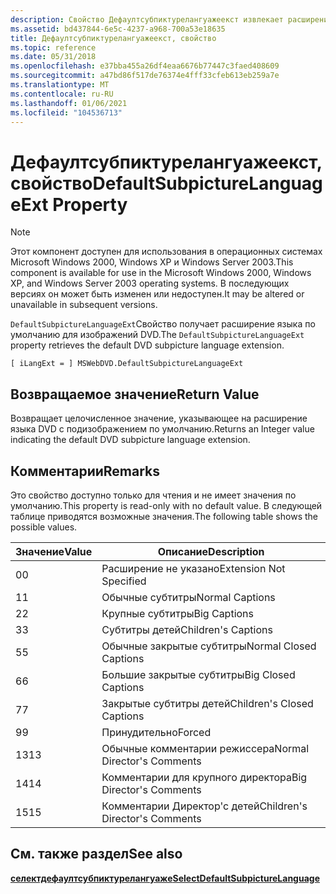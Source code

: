 ```yaml
---
description: Свойство Дефаултсубпиктурелангуажеекст извлекает расширение языка по умолчанию для подаватара DVD.
ms.assetid: bd437844-6e5c-4237-a968-700a53e18635
title: Дефаултсубпиктурелангуажеекст, свойство
ms.topic: reference
ms.date: 05/31/2018
ms.openlocfilehash: e37bba455a26df4eaa6676b77447c3faed408609
ms.sourcegitcommit: a47bd86f517de76374e4fff33cfeb613eb259a7e
ms.translationtype: MT
ms.contentlocale: ru-RU
ms.lasthandoff: 01/06/2021
ms.locfileid: "104536713"
---
```

# <a name="defaultsubpicturelanguageext-property"></a><span data-ttu-id="beb27-103">Дефаултсубпиктурелангуажеекст, свойство</span><span class="sxs-lookup"><span data-stu-id="beb27-103">DefaultSubpictureLanguageExt Property</span></span>

> [!Note]  
> <span data-ttu-id="beb27-104">Этот компонент доступен для использования в операционных системах Microsoft Windows 2000, Windows XP и Windows Server 2003.</span><span class="sxs-lookup"><span data-stu-id="beb27-104">This component is available for use in the Microsoft Windows 2000, Windows XP, and Windows Server 2003 operating systems.</span></span> <span data-ttu-id="beb27-105">В последующих версиях он может быть изменен или недоступен.</span><span class="sxs-lookup"><span data-stu-id="beb27-105">It may be altered or unavailable in subsequent versions.</span></span>

 

<span data-ttu-id="beb27-106">`DefaultSubpictureLanguageExt`Свойство получает расширение языка по умолчанию для изображений DVD.</span><span class="sxs-lookup"><span data-stu-id="beb27-106">The `DefaultSubpictureLanguageExt` property retrieves the default DVD subpicture language extension.</span></span>

``` syntax
[ iLangExt = ] MSWebDVD.DefaultSubpictureLanguageExt
```

## <a name="return-value"></a><span data-ttu-id="beb27-107">Возвращаемое значение</span><span class="sxs-lookup"><span data-stu-id="beb27-107">Return Value</span></span>

<span data-ttu-id="beb27-108">Возвращает целочисленное значение, указывающее на расширение языка DVD с подизображением по умолчанию.</span><span class="sxs-lookup"><span data-stu-id="beb27-108">Returns an Integer value indicating the default DVD subpicture language extension.</span></span>

## <a name="remarks"></a><span data-ttu-id="beb27-109">Комментарии</span><span class="sxs-lookup"><span data-stu-id="beb27-109">Remarks</span></span>

<span data-ttu-id="beb27-110">Это свойство доступно только для чтения и не имеет значения по умолчанию.</span><span class="sxs-lookup"><span data-stu-id="beb27-110">This property is read-only with no default value.</span></span> <span data-ttu-id="beb27-111">В следующей таблице приводятся возможные значения.</span><span class="sxs-lookup"><span data-stu-id="beb27-111">The following table shows the possible values.</span></span>



| <span data-ttu-id="beb27-112">Значение</span><span class="sxs-lookup"><span data-stu-id="beb27-112">Value</span></span> | <span data-ttu-id="beb27-113">Описание</span><span class="sxs-lookup"><span data-stu-id="beb27-113">Description</span></span>                    |
|-------|--------------------------------|
| <span data-ttu-id="beb27-114">0</span><span class="sxs-lookup"><span data-stu-id="beb27-114">0</span></span>     | <span data-ttu-id="beb27-115">Расширение не указано</span><span class="sxs-lookup"><span data-stu-id="beb27-115">Extension Not Specified</span></span>        |
| <span data-ttu-id="beb27-116">1</span><span class="sxs-lookup"><span data-stu-id="beb27-116">1</span></span>     | <span data-ttu-id="beb27-117">Обычные субтитры</span><span class="sxs-lookup"><span data-stu-id="beb27-117">Normal Captions</span></span>                |
| <span data-ttu-id="beb27-118">2</span><span class="sxs-lookup"><span data-stu-id="beb27-118">2</span></span>     | <span data-ttu-id="beb27-119">Крупные субтитры</span><span class="sxs-lookup"><span data-stu-id="beb27-119">Big Captions</span></span>                   |
| <span data-ttu-id="beb27-120">3</span><span class="sxs-lookup"><span data-stu-id="beb27-120">3</span></span>     | <span data-ttu-id="beb27-121">Субтитры детей</span><span class="sxs-lookup"><span data-stu-id="beb27-121">Children's Captions</span></span>            |
| <span data-ttu-id="beb27-122">5</span><span class="sxs-lookup"><span data-stu-id="beb27-122">5</span></span>     | <span data-ttu-id="beb27-123">Обычные закрытые субтитры</span><span class="sxs-lookup"><span data-stu-id="beb27-123">Normal Closed Captions</span></span>         |
| <span data-ttu-id="beb27-124">6</span><span class="sxs-lookup"><span data-stu-id="beb27-124">6</span></span>     | <span data-ttu-id="beb27-125">Большие закрытые субтитры</span><span class="sxs-lookup"><span data-stu-id="beb27-125">Big Closed Captions</span></span>            |
| <span data-ttu-id="beb27-126">7</span><span class="sxs-lookup"><span data-stu-id="beb27-126">7</span></span>     | <span data-ttu-id="beb27-127">Закрытые субтитры детей</span><span class="sxs-lookup"><span data-stu-id="beb27-127">Children's Closed Captions</span></span>     |
| <span data-ttu-id="beb27-128">9</span><span class="sxs-lookup"><span data-stu-id="beb27-128">9</span></span>     | <span data-ttu-id="beb27-129">Принудительно</span><span class="sxs-lookup"><span data-stu-id="beb27-129">Forced</span></span>                         |
| <span data-ttu-id="beb27-130">13</span><span class="sxs-lookup"><span data-stu-id="beb27-130">13</span></span>    | <span data-ttu-id="beb27-131">Обычные комментарии режиссера</span><span class="sxs-lookup"><span data-stu-id="beb27-131">Normal Director's Comments</span></span>     |
| <span data-ttu-id="beb27-132">14</span><span class="sxs-lookup"><span data-stu-id="beb27-132">14</span></span>    | <span data-ttu-id="beb27-133">Комментарии для крупного директора</span><span class="sxs-lookup"><span data-stu-id="beb27-133">Big Director's Comments</span></span>        |
| <span data-ttu-id="beb27-134">15</span><span class="sxs-lookup"><span data-stu-id="beb27-134">15</span></span>    | <span data-ttu-id="beb27-135">Комментарии Директор'с детей</span><span class="sxs-lookup"><span data-stu-id="beb27-135">Children's Director's Comments</span></span> |



 

## <a name="see-also"></a><span data-ttu-id="beb27-136">См. также раздел</span><span class="sxs-lookup"><span data-stu-id="beb27-136">See also</span></span>

<dl> <dt>

[<span data-ttu-id="beb27-137">**селектдефаултсубпиктурелангуаже**</span><span class="sxs-lookup"><span data-stu-id="beb27-137">**SelectDefaultSubpictureLanguage**</span></span>](selectdefaultsubpicturelanguage-method.md)
</dt> </dl>

 

 



